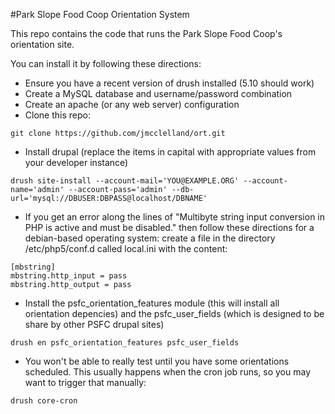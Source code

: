 #Park Slope Food Coop Orientation System

This repo contains the code that runs the Park Slope Food Coop's orientation site.

You can install it by following these directions:

 * Ensure you have a recent version of drush installed (5.10 should work)
 * Create a MySQL database and username/password combination
 * Create an apache (or any web server) configuration
 * Clone this repo: 
```
git clone https://github.com/jmcclelland/ort.git 
```
 * Install drupal (replace the items in capital with appropriate values from your developer instance)
```
drush site-install --account-mail='YOU@EXAMPLE.ORG' --account-name='admin' --account-pass='admin' --db-url='mysql://DBUSER:DBPASS@localhost/DBNAME'
```
 * If you get an error along the lines of "Multibyte string input conversion in PHP is active and must be disabled." then follow these directions for a debian-based operating system: create a file in the directory /etc/php5/conf.d called local.ini with the content:
```
[mbstring]
mbstring.http_input = pass
mbstring.http_output = pass
```
 * Install the psfc_orientation_features module (this will install all orientation depencies) and the psfc_user_fields (which is designed to be share by other PSFC drupal sites)
```
drush en psfc_orientation_features psfc_user_fields
```
 * You won't be able to really test until you have some orientations scheduled. This usually happens when the cron job runs, so you may want to trigger that manually:
```
drush core-cron
```
